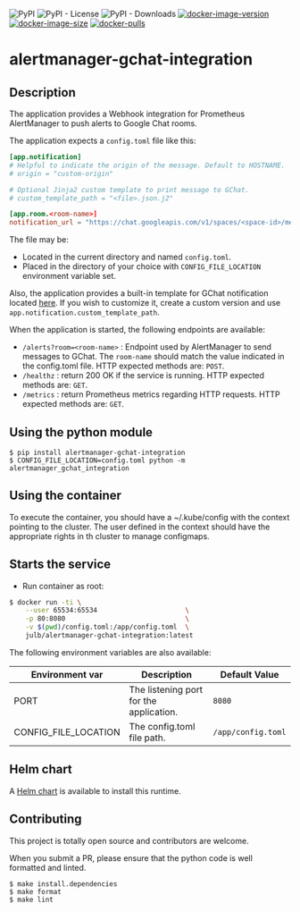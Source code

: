 ![PyPI](https://img.shields.io/pypi/v/alertmanager-gchat-integration)
![PyPI - License](https://img.shields.io/pypi/l/alertmanager-gchat-integration)
![PyPI - Downloads](https://img.shields.io/pypi/dm/alertmanager-gchat-integration)
[![docker-image-version](https://img.shields.io/docker/v/julb/alertmanager-gchat-integration.svg?sort=semver)](https://hub.docker.com/r/julb/alertmanager-gchat-integration)
[![docker-image-size](https://img.shields.io/docker/image-size/julb/alertmanager-gchat-integration.svg?sort=semver)](https://hub.docker.com/r/julb/alertmanager-gchat-integration)
[![docker-pulls](https://img.shields.io/docker/pulls/julb/alertmanager-gchat-integration.svg)](https://hub.docker.com/r/julb/alertmanager-gchat-integration)

# alertmanager-gchat-integration

## Description

The application provides a Webhook integration for Prometheus AlertManager to push alerts to Google Chat rooms.

The application expects a `config.toml` file like this:

```toml
[app.notification]
# Helpful to indicate the origin of the message. Default to HOSTNAME.
# origin = "custom-origin"

# Optional Jinja2 custom template to print message to GChat.
# custom_template_path = "<file>.json.j2"

[app.room.<room-name>]
notification_url = "https://chat.googleapis.com/v1/spaces/<space-id>/messages?key=<key>&token=<token>&threadKey=<threadId>"
```

The file may be:

- Located in the current directory and named `config.toml`.
- Placed in the directory of your choice with `CONFIG_FILE_LOCATION` environment variable set.

Also, the application provides a built-in template for GChat notification located [here](./alertmanager_gchat_integration/default-notification-template.json.j2).
If you wish to customize it, create a custom version and use `app.notification.custom_template_path`.

When the application is started, the following endpoints are available:

- `/alerts?room=<room-name>` : Endpoint used by AlertManager to send messages to GChat. The `room-name` should match the value indicated in the config.toml file. HTTP expected methods are: `POST`.
- `/healthz` : return 200 OK if the service is running. HTTP expected methods are: `GET`.
- `/metrics` : return Prometheus metrics regarding HTTP requests. HTTP expected methods are: `GET`.

## Using the python module

```
$ pip install alertmanager-gchat-integration
$ CONFIG_FILE_LOCATION=config.toml python -m alertmanager_gchat_integration
```

## Using the container

To execute the container, you should have a ~/.kube/config with the context pointing to the cluster.
The user defined in the context should have the appropriate rights in th cluster to manage configmaps.

## Starts the service

- Run container as root:

```bash
$ docker run -ti \
    --user 65534:65534                      \
    -p 80:8080                              \
    -v $(pwd)/config.toml:/app/config.toml  \
    julb/alertmanager-gchat-integration:latest
```

The following environment variables are also available:

| Environment var      | Description                             | Default Value      |
| -------------------- | --------------------------------------- | ------------------ |
| PORT                 | The listening port for the application. | `8080`             |
| CONFIG_FILE_LOCATION | The config.toml file path.              | `/app/config.toml` |

## Helm chart

A [Helm chart](https://github.com/julb/helm-charts/blob/main/julb/alertmanager-gchat-integration/README.md) is available to install this runtime.

## Contributing

This project is totally open source and contributors are welcome.

When you submit a PR, please ensure that the python code is well formatted and linted.

```
$ make install.dependencies
$ make format
$ make lint
```
